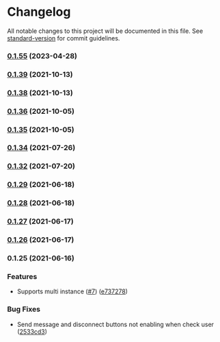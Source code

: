 # Changelog

All notable changes to this project will be documented in this file. See [standard-version](https://github.com/conventional-changelog/standard-version) for commit guidelines.

### [0.1.55](https://github.com/totvs/tds-monitor-frontend/compare/v0.1.39...v0.1.55) (2023-04-28)

### [0.1.39](https://github.com/totvs/tds-monitor-frontend/compare/v0.1.38...v0.1.39) (2021-10-13)

### [0.1.38](https://github.com/totvs/tds-monitor-frontend/compare/v0.1.36...v0.1.38) (2021-10-13)

### [0.1.36](https://github.com/totvs/tds-monitor-frontend/compare/v0.1.35...v0.1.36) (2021-10-05)

### [0.1.35](https://github.com/totvs/tds-monitor-frontend/compare/v0.1.34...v0.1.35) (2021-10-05)

### [0.1.34](https://github.com/totvs/tds-monitor-frontend/compare/v0.1.32...v0.1.34) (2021-07-26)

### [0.1.32](https://github.com/totvs/tds-monitor-frontend/compare/v0.1.29...v0.1.32) (2021-07-20)

### [0.1.29](https://github.com/totvs/tds-monitor-frontend/compare/v0.1.28...v0.1.29) (2021-06-18)

### [0.1.28](https://github.com/totvs/tds-monitor-frontend/compare/v0.1.27...v0.1.28) (2021-06-18)

### [0.1.27](https://github.com/totvs/tds-monitor-frontend/compare/v0.1.26...v0.1.27) (2021-06-17)

### [0.1.26](https://github.com/totvs/tds-monitor-frontend/compare/v0.1.25...v0.1.26) (2021-06-17)

### 0.1.25 (2021-06-16)


### Features

* Supports multi instance ([#7](https://github.com/totvs/tds-monitor-frontend/issues/7)) ([e737278](https://github.com/totvs/tds-monitor-frontend/commit/e737278495a4504114b72c95b329bd7c6aeb66f7))


### Bug Fixes

* Send message and disconnect buttons not enabling when check user ([2533cd3](https://github.com/totvs/tds-monitor-frontend/commit/2533cd30e4fb3aff0857bb50eee5335fb3f6acbb))
